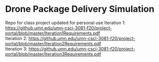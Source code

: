 # Drone Package Delivery Simulation
Repo for class project updated for personal use
Iteration 1: https://github.umn.edu/umn-csci-3081-f20/project-portal/blob/master/Iteration1Requirements.pdf  
Iteration 2: https://github.umn.edu/umn-csci-3081-f20/project-portal/blob/master/Iteration2Requirements.pdf  
Iteration 3: https://github.umn.edu/umn-csci-3081-f20/project-portal/blob/master/Iteration3Requirements.pdf